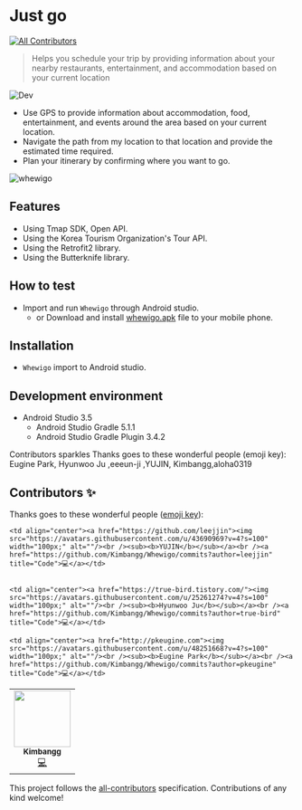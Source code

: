 # Just go
<!-- ALL-CONTRIBUTORS-BADGE:START - Do not remove or modify this section -->
[![All Contributors](https://img.shields.io/badge/all_contributors-2-orange.svg?style=flat-square)](#contributors-)
<!-- ALL-CONTRIBUTORS-BADGE:END -->
> Helps you schedule your trip by providing information about your nearby restaurants, entertainment, and accommodation based on your current location

![Dev][dev-image]
- Use GPS to provide information about accommodation, food, entertainment, and events around the area based on your current location.
- Navigate the path from my location to that location and provide the estimated time required.
- Plan your itinerary by confirming where you want to go.

![whewigo](https://user-images.githubusercontent.com/25261274/77049535-99753000-6a0b-11ea-8dec-d6432f0f8b5c.gif)

## Features
- Using Tmap SDK, Open API.
- Using the Korea Tourism Organization's Tour API.
- Using the Retrofit2 library.
- Using the Butterknife library.

## How to test
- Import and run `Whewigo` through Android studio.
  - or Download and install [whewigo.apk](https://github.com/true-bird/Whewigo/blob/master/app/release/whewigo.apk) file to your mobile phone.

## Installation
- `Whewigo` import to Android studio.

## Development environment
- Android Studio 3.5
  - Android Studio Gradle 5.1.1
  - Android Studio Gradle Plugin 3.4.2


<!-- Markdown link & img dfn's -->
[dev-image]: https://img.shields.io/badge/Dev-Android-green

Contributors sparkles
Thanks goes to these wonderful people (emoji key):
Eugine Park, Hyunwoo Ju	 ,eeeun-ji ,YUJIN, Kimbangg,aloha0319

## Contributors ✨

Thanks goes to these wonderful people ([emoji key](https://allcontributors.org/docs/en/emoji-key)):

<!-- ALL-CONTRIBUTORS-LIST:START - Do not remove or modify this section -->
<!-- prettier-ignore-start -->
<!-- markdownlint-disable -->
<table>
  <tr>
    <td align="center"><a href="https://kimbangg.tistory.com/"><img src="https://avatars.githubusercontent.com/u/49136186?v=4?s=100" width="100px;" alt=""/><br /><sub><b>Kimbangg</b></sub></a><br /><a href="https://github.com/Kimbangg/Whewigo/commits?author=Kimbangg" title="Code">💻</a></td>

    <td align="center"><a href="https://github.com/leejjin"><img src="https://avatars.githubusercontent.com/u/43690969?v=4?s=100" width="100px;" alt=""/><br /><sub><b>YUJIN</b></sub></a><br /><a href="https://github.com/Kimbangg/Whewigo/commits?author=leejjin" title="Code">💻</a></td>


    <td align="center"><a href="https://true-bird.tistory.com/"><img src="https://avatars.githubusercontent.com/u/25261274?v=4?s=100" width="100px;" alt=""/><br /><sub><b>Hyunwoo Ju</b></sub></a><br /><a href="https://github.com/Kimbangg/Whewigo/commits?author=true-bird" title="Code">💻</a></td>

    <td align="center"><a href="http://pkeugine.com"><img src="https://avatars.githubusercontent.com/u/48251668?v=4?s=100" width="100px;" alt=""/><br /><sub><b>Eugine Park</b></sub></a><br /><a href="https://github.com/Kimbangg/Whewigo/commits?author=pkeugine" title="Code">💻</a></td>


  </tr>
</table>

<!-- markdownlint-restore -->
<!-- prettier-ignore-end -->

<!-- ALL-CONTRIBUTORS-LIST:END -->

This project follows the [all-contributors](https://github.com/all-contributors/all-contributors) specification. Contributions of any kind welcome!